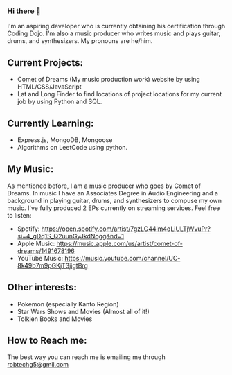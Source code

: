 ### Hi there 👋

I'm an aspiring developer who is currently obtaining his certification through Coding Dojo.  I'm also a music producer who writes music and plays guitar, drums, and synthesizers.  My pronouns are he/him.

## Current Projects:
- Comet of Dreams (My music production work) website by using HTML/CSS/JavaScript
- Lat and Long Finder to find locations of project locations for my current job by using Python and SQL.

## Currently Learning:
- Express.js, MongoDB, Mongoose
- Algorithms on LeetCode using python.

## My Music:
As mentioned before, I am a music producer who goes by Comet of Dreams.  In music I have an Associates Degree in Audio Engineering and a background in playing guitar, drums, and synthesizers to compuse my own music.  I've fully produced 2 EPs currently on streaming services.  Feel free to listen:
- Spotify: https://open.spotify.com/artist/7gzLG44im4qLiULTjWvuPr?si=4_gDq1S_Q2uunGyJkdNogg&nd=1
- Apple Music: https://music.apple.com/us/artist/comet-of-dreams/1491678196
- YouTube Music: https://music.youtube.com/channel/UC-8k49b7m9pGKjT3jigtBrg

## Other interests:
- Pokemon (especially Kanto Region)
- Star Wars Shows and Movies (Almost all of it!)
- Tolkien Books and Movies

## How to Reach me:
The best way you can reach me is emailing me through robtechg5@gmil.com

<!--
**robert-godlewski/robert-godlewski** is a ✨ _special_ ✨ repository because its `README.md` (this file) appears on your GitHub profile.

Here are some ideas to get you started:

- 🔭 I’m currently working on ...  
- 🌱 I’m currently learning ...
- 👯 I’m looking to collaborate on ...
- 🤔 I’m looking for help with ...
- 💬 Ask me about ...
- 📫 How to reach me: ...
- 😄 Pronouns: ...
- ⚡ Fun fact: ...
-->
